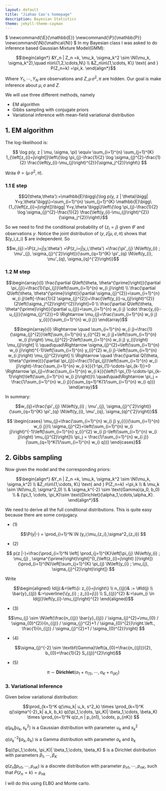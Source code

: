 ```yaml
---
layout: default
title: "Jiahao Cao's homepage"
description: Bayesian Statistics
theme: jekyll-theme-cayman
---
```

$
\newcommand{\E}{\mathbb{E}}
\newcommand{\P}{\mathbb{P}}
\newcommand{\N}{\mathcal{N}}
$
In my Bayesian class I was asked to do inference based Gaussian Mixture Model(GMM):

$$\begin{align*}
&Y_n | Z_n =k, \mu_k, \sigma_k^2 \sim \N(\mu_k, \sigma_k^2),\quad n\in\{1,2,\cdots,N\} \\
&Z_n\in\{1,\cdots, K\} \text{ and } P(Z_n=k) =\pi_k.
\end{align*}$$

Where $Y_1,\cdots,Y_N$ are observations and $Z,\mu\,\sigma^2,\pi$ are hidden. Our goal is make inference about $\mu,\sigma$ and $Z$.

We will use three different methods, namely

* EM algorithm
* Gibbs sampling with conjugate priors
* Variational inference with mean-field variational distribution

## 1. EM algorithm

The log-likelihood is:

$$
\log p(y, z | \mu, \sigma, \pi) \equiv \sum_{i=1}^{n} \sum_{j=1}^{K} 1_{\left[z_{i}=j\right]}\left\{\log \pi_{j}-\frac{1}{2} \log \sigma_{j}^{2}-\frac{1}{2} \frac{\left(y_{i}-\mu_{j}\right)^{2}}{\sigma_j^{2}}\right\}
$$

Write $\theta = (\mu\,\sigma^2,\pi)$.

### 1.1 E step

$$Q(\theta,\theta'):=\mathbb{E}\bigg\{\log p(y, z | \theta)\bigg| Y=y,\theta'\bigg\}=\sum_{i=1}^{n} \sum_{j=1}^{K} \mathbb{E}\bigg\{1_{\left[z_{i}=j\right]}\bigg| Y=y,\theta'\bigg\}\left\{\log \pi_{j}-\frac{1}{2} \log \sigma_{j}^{2}-\frac{1}{2} \frac{\left(y_{i}-\mu_{j}\right)^{2}}{\sigma_j^{2}}\right\}$$

So we need to find the conditional probability of $\{z_i=j\}$ given $\theta'$ and observations $y$. Notice the joint distribution of $(y, z | \mu, \sigma, \pi)$ shows that $(y_i,z_i) $
 are independent. So

 $$w_{ij}:=\P(z_i=j|y,\theta') =\P(z_i=j|y_i,\theta') =\frac{\pi'_{j} \N\left(y_{i} ; \mu'_{j}, \sigma_{j}^{'2}\right)}{\sum_{q=1}^{K} \pi'_{q} \N\left(y_{i}, \mu'_{q}, \sigma_{q}^{'2}\right)}$$

### 1.2 M step

$$\begin{array}{l}
\frac{\partial Q\left(\theta, \theta^{\prime}\right)}{\partial \pi_{j}}=\frac{1}{\pi_{j}}\left(\sum_{i=1}^{n} w_{i j}\right) \\
\frac{\partial Q\left(\theta, \theta^{\prime}\right)}{\partial \sigma_{j}^{2}}=\sum_{i=1}^{n} w_{i j}\left[-\frac{1}{2 \sigma_{j}^{2}}+\frac{\left(y_{i}-u_{j}\right)^{2}}{2\left(\sigma_j^{2}\right)^{2}}\right]=0 \\
\frac{\partial Q\left(\theta, \theta^{\prime}\right)}{\partial u_{j}}=\sum_{i=1}^{n} w_{i j} \cdot \frac{y_{i}-u_{j}}{\sigma_{j}^{2}}=0 \Rightarrow \mu_{j}=\frac{\sum_{i=1}^{n} w_{i j} y_{i}}{\sum_{i=1}^{n} w_{i j}}
\end{array}$$

$$\begin{array}{l}
\Rightarrow \quad \sum_{i=1}^{n} w_{i j}=\frac{1}{\sigma_{j}^{2}}\left[\sum_{i=1}^{n} y_{i}^{2} w_{i j}+\left(\sum_{i=1}^{n} w_{i j}\right) \mu_{j}^{2}-2\left(\sum_{i=1}^{n} w_{i j} y_{i}\right) \mu_{j}\right] \\
\quad\quad\Rightarrow \sigma_{j}^{2}=\left(\sum_{i=1}^{n} w_{i j}\right)^{-1}\left[\sum_{i=1}^{n} y_{i}^{2} w_{i j}-\left(\sum_{i=1}^{n} w_{i j}\right) \mu_{j}^{2}\right] \\
\Rightarrow \quad \frac{\partial Q(\theta, \theta^{\prime})}{\partial \pi_{j}}=\frac{1}{\pi_{j}}\left(\sum_{i=1}^{n} w_{i j}\right)-\frac{\sum_{i=1}^{n} w_{i k}}{1-\pi_{1}-\cdots-\pi_{k-1}}=0 \Rightarrow \pi_{j}=\frac{\sum_{i=1}^{n} w_{i k}}{\left(1-\pi_{1}-\cdots-\pi_{k-1}\right)\left(\sum_{i=1}^{n} w_{i j}\right)}\\
\quad\quad\Rightarrow \pi_j = \frac{1/\sum_{i=1}^{n} w_{i j}}{\sum_{q=1}^K(1/\sum_{i=1}^{n} w_{i q})}
\end{array}$$

In summary:

$$w_{ij}=\frac{\pi'_{j} \N\left(y_{i} ; \mu'_{j}, \sigma_{j}^{'2}\right)}{\sum_{q=1}^{K} \pi'_{q} \N\left(y_{i}, \mu'_{q}, \sigma_{q}^{'2}\right)}$$

$$
\begin{cases}
\mu_{j}=\frac{\sum_{i=1}^{n} w_{i j} y_{i}}{\sum_{i=1}^{n} w_{i j}}\\
\sigma_{j}^{2}=\left(\sum_{i=1}^{n} w_{i j}\right)^{-1}\left[\sum_{i=1}^{n} y_{i}^{2} w_{i j}-\left(\sum_{i=1}^{n} w_{i j}\right) \mu_{j}^{2}\right]\\
\pi_j = \frac{1/\sum_{i=1}^{n} w_{i j}}{\sum_{q=1}^K(1/\sum_{i=1}^{n} w_{i q})}
\end{cases}$$




## 2. Gibbs sampling

Now given the model and the corresponding priors:

$$\begin{align*}
&Y_n | Z_n =k, \mu_k, \sigma_k^2 \sim \N(\mu_k, \sigma_k^2) \\
&Z_n\in\{1,\cdots, K\} \text{ and } P(Z_n=k) =\pi_k \\
& \mu_k \sim \N(\mu_0, \sigma^2_0) \\
& \sigma_k^{-2} \sim \text{Gamma}(a_0, b_0) \\
& (\pi_1, \cdots, \pi_K)\sim \text{Dirichlet}(\alpha_1,\cdots,\alpha_K).
\end{align*}$$

We need to derive all the full conditional distributions. This is quite easy because there are some conjugacy.

* (1)

$$\P(y|-) = \prod_{i=1}^N \N  (y_i;\mu_{z_i},\sigma^2_{z_i}) $$

* (2)

$$
p(z |-)=\frac{\prod_{i=1}^N \left[ \prod_{j=1}^{K}\left[\pi_{j} \N\left(y_{i} ; \mu_{j} , \sigma^{\prime}\right)\right]^{I_{\left(z_{i}=j\right) }}\right]}{\prod_{i=1}^{N}\left[\sum_{j=1}^{K} \pi_{j} \N\left(y_{i} ; \mu_{j}, \sigma_{j}^{2}\right)\right]}
$$

Write

$$\begin{aligned}
Id(j):&=\left\{i: z_{i}=j\right\} \\
 n_{(j)}& := \#Id(j) \\
\bar{y}_{(j)} &:=\overline{\{y_{i} ; z_{i}=j\}} \\
S_{(j)}^{2} &:=\sum_{i \in Id(j)}\left(y_{i}-\mu_{j}\right)^{2}
\end{aligned}$$

* (3)

$$\mu_{j} \sim \N\left(\frac{n_{(j)} \bar{y}_{(j)} / \sigma_{j}^{2}+\mu_{0} / \sigma_{0}^{2}}{n_{(j)} / \sigma_{j}^{2}+1 / \sigma_{0}^{2}}\right.\left., \frac{1}{n_{(j)} / \sigma_{j}^{2}+1 / \sigma_{0}^{2}}\right) $$

* (4)

$$\sigma_{j}^{-2} \sim \textbf{Gamma}\left(a_{0}+\frac{n_{(j)}}{2}, b_{0}+\frac{1}{2} S_{(j)}^{2}\right)$$

* (5)

$$\pi\sim\textbf{Dirichlet}(\alpha_1+n_{(1)},\cdots,\alpha_K+n_{(K)})$$

### 3. Variational inference

Given below variational distribution:

$$\prod_{k=1}^K q(\mu_k| u_k, s^2_k) \times \prod_{k=1}^K q(\sigma^{-2}_k| a_k, b_k)
 q((\pi_1,\cdots, \pi_K)| \beta_1,\cdots, \beta_K) \times
\prod_{n=1}^N q(z_n | p_{n1}, \cdots, p_{nK}) $$

$q(\mu_k\| u_k, s^2_k)$ is a Gaussian distribution with parameter $u_k$ and $s^2_k$

$q(\sigma^{-2}_k\| a_k, b_k)$ is a Gamma distribution with parameter $a_k$ and $b_k$

$q((\pi_1,\cdots, \pi_K)\| \beta_1,\cdots, \beta_K) $ is a Dirichlet distribution with parameters $\beta_1,\cdots, \beta_K$

$q(z_n \| p_{n1}, \cdots, p_{nK})$ is a discrete distribution with parameter $p_{n1},\cdots, p_{nK}$, such that $P(z_n=k) = p_{nk}$

I will do this using ELBO and Monte carlo.
